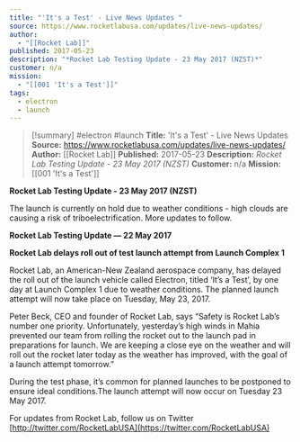 ```yaml
---
title: "'It's a Test' - Live News Updates "
source: https://www.rocketlabusa.com/updates/live-news-updates/
author:
  - "[[Rocket Lab]]"
published: 2017-05-23
description: "*Rocket Lab Testing Update - 23 May 2017 (NZST)*"
customer: n/a
mission:
  - "[[001 'It's a Test']]"
tags:
  - electron
  - launch
---
```

>[!summary]
#electron #launch
**Title:** 'It's a Test' - Live News Updates 
**Source:** https://www.rocketlabusa.com/updates/live-news-updates/
**Author:** [[Rocket Lab]]
**Published:** 2017-05-23
**Description:** *Rocket Lab Testing Update - 23 May 2017 (NZST)*
**Customer:** n/a
**Mission:** [[001 'It's a Test']]

**Rocket Lab Testing Update - 23 May 2017 (NZST)**

The launch is currently on hold due to weather conditions - high clouds are causing a risk of triboelectrification. More updates to follow.

**Rocket Lab Testing Update ― 22 May 2017**

**Rocket Lab delays roll out of test launch attempt from Launch Complex 1**

Rocket Lab, an American-New Zealand aerospace company, has delayed the roll out of the launch vehicle called Electron, titled ‘It’s a Test’, by one day at Launch Complex 1 due to weather conditions. The planned launch attempt will now take place on Tuesday, May 23, 2017.

Peter Beck, CEO and founder of Rocket Lab, says “Safety is Rocket Lab’s number one priority. Unfortunately, yesterday’s high winds in Mahia prevented our team from rolling the rocket out to the launch pad in preparations for launch. We are keeping a close eye on the weather and will roll out the rocket later today as the weather has improved, with the goal of a launch attempt tomorrow.”

During the test phase, it’s common for planned launches to be postponed to ensure ideal conditions.The launch attempt will now occur on Tuesday 23 May 2017.

For updates from Rocket Lab, follow us on Twitter [http://twitter.com/RocketLabUSA](https://twitter.com/RocketLabUSA)